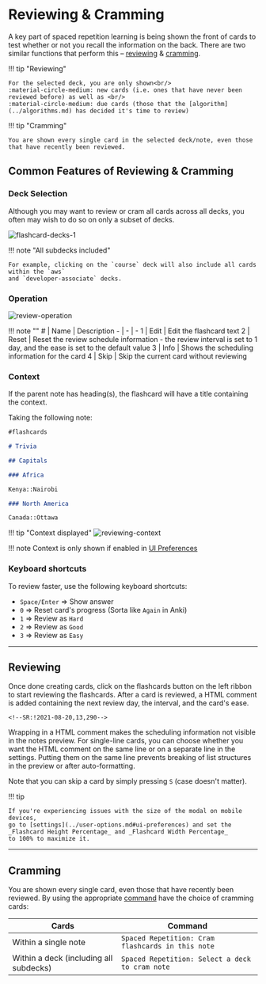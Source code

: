 # Reviewing & Cramming

A key part of spaced repetition learning is being shown the front of cards to test whether or not you recall the information on the back. There are two similar functions that perform this – [reviewing](#reviewing) & [cramming](#cramming).

<div class="grid" markdown>

!!! tip "Reviewing"

    For the selected deck, you are only shown<br/>
    :material-circle-medium: new cards (i.e. ones that have never been reviewed before) as well as <br/>
    :material-circle-medium: due cards (those that the [algorithm](../algorithms.md) has decided it's time to review)

!!! tip "Cramming"

    You are shown every single card in the selected deck/note, even those that have recently been reviewed.

</div>

## Common Features of Reviewing & Cramming

### Deck Selection

Although you may want to review or cram all cards across all decks, you often may wish to do so on only a subset of decks.

![flashcard-decks-1](https://github.com/user-attachments/assets/a207b0f6-b064-443c-9c55-540681b10891)

!!! note "All subdecks included"

    For example, clicking on the `course` deck will also include all cards within the `aws`
    and `developer-associate` decks.

### Operation

![review-operation](https://github.com/user-attachments/assets/d8f438dc-f1f0-43c4-a752-a5eeb64346e4)

!!! note "" # | Name | Description - | - | -
1 | Edit | Edit the flashcard text
2 | Reset | Reset the review schedule information - the review interval is set to 1 day, and the ease is set to the default value
3 | Info | Shows the scheduling information for the card
4 | Skip | Skip the current card without reviewing

### Context

If the parent note has heading(s), the flashcard will have a title containing the context.

Taking the following note:

```markdown
#flashcards

# Trivia

## Capitals

### Africa

Kenya::Nairobi

### North America

Canada::Ottawa
```

!!! tip "Context displayed"
![reviewing-context](https://github.com/user-attachments/assets/2ccfc23a-a106-4133-91ec-8bd0efd0e372)

!!! note
Context is only shown if enabled in [UI Preferences](../user-options.md#ui-preferences)

### Keyboard shortcuts

To review faster, use the following keyboard shortcuts:

- `Space/Enter` => Show answer
- `0` => Reset card's progress (Sorta like `Again` in Anki)
- `1` => Review as `Hard`
- `2` => Review as `Good`
- `3` => Review as `Easy`

---

## Reviewing

Once done creating cards, click on the flashcards button on the left ribbon to start reviewing the flashcards. After a card is reviewed, a HTML comment is added containing the next review day, the interval, and the card's ease.

```
<!--SR:!2021-08-20,13,290-->
```

Wrapping in a HTML comment makes the scheduling information not visible in the notes preview. For single-line cards, you can choose whether you want the HTML comment on the same line or on a separate line in the settings. Putting them on the same line prevents breaking of list structures in the preview or after auto-formatting.

Note that you can skip a card by simply pressing `S` (case doesn't matter).

!!! tip

    If you're experiencing issues with the size of the modal on mobile devices,
    go to [settings](../user-options.md#ui-preferences) and set the _Flashcard Height Percentage_ and _Flashcard Width Percentage_
    to 100% to maximize it.

---

## Cramming

You are shown every single card, even those that have recently been reviewed.
By using the appropriate [command](../plugin-commands.md) have the choice of cramming cards:

| Cards                                  | Command                                           |
| -------------------------------------- | ------------------------------------------------- |
| Within a single note                   | `Spaced Repetition: Cram flashcards in this note` |
| Within a deck (including all subdecks) | `Spaced Repetition: Select a deck to cram note`   |
